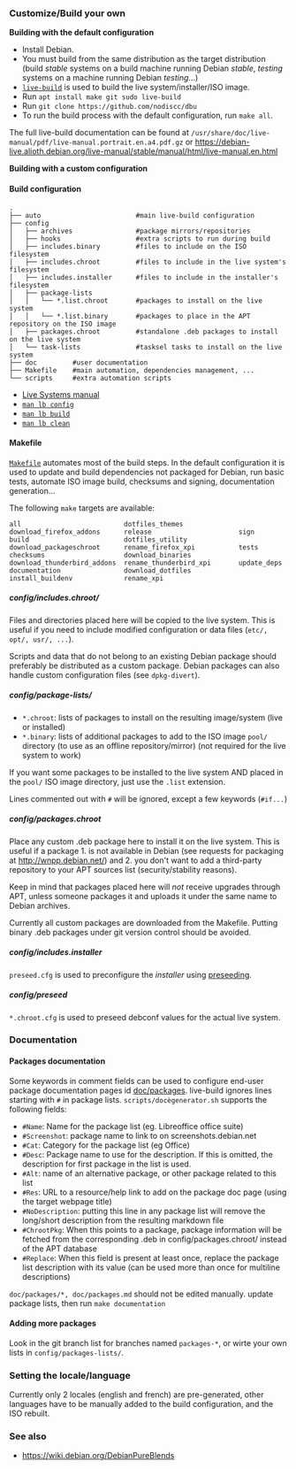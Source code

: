 ### Customize/Build your own

**Building with the default configuration**

 * Install Debian.
 * You must build from the same distribution as the target distribution (build *stable* systems on a build machine running Debian *stable*, *testing* systems on a machine running Debian *testing*...)
 * [`live-build`](https://www.debian.org/devel/debian-live/) is used to build the live system/installer/ISO image.
 * Run `apt install make git sudo live-build`
 * Run `git clone https://github.com/nodiscc/dbu`
 * To run the build process with the default configuration, run `make all`.

The full live-build documentation can be found at `/usr/share/doc/live-manual/pdf/live-manual.portrait.en.a4.pdf.gz` or https://debian-live.alioth.debian.org/live-manual/stable/manual/html/live-manual.en.html

**Building with a custom configuration**

#### Build configuration


```
.
├── auto                        #main live-build configuration
├── config
│   ├── archives                #package mirrors/repositories
│   ├── hooks                   #extra scripts to run during build
│   ├── includes.binary         #files to include on the ISO filesystem
│   ├── includes.chroot         #files to include in the live system's filesystem
│   ├── includes.installer      #files to include in the installer's filesystem
│   ├── package-lists
│   │   └── *.list.chroot		#packages to install on the live system
│   │   └── *.list.binary		#packages to place in the APT repository on the ISO image
│   ├── packages.chroot         #standalone .deb packages to install on the live system
│   └── task-lists              #tasksel tasks to install on the live system
├── doc			#user documentation
├── Makefile	#main automation, dependencies management, ...
└── scripts		#extra automation scripts

```

* [Live Systems manual](https://debian-live.alioth.debian.org/live-manual/stable/manual/html/live-manual.en.html)
* [`man lb config`](https://manpages.debian.org/cgi-bin/man.cgi?query=lb_config&sektion=1&apropos=0&manpath=Debian+8+jessie&locale=)
* [`man lb build`](https://manpages.debian.org/cgi-bin/man.cgi?query=lb_build&sektion=1&apropos=0&manpath=Debian+8+jessie&locale=)
* [`man lb clean`](https://manpages.debian.org/cgi-bin/man.cgi?query=lb_clean&sektion=1&apropos=0&manpath=Debian+8+jessie&locale=)

#### Makefile

[`Makefile`](../Makefile) automates most of the build steps. In the default configuration it is 
used to update and build dependencies not packaged for Debian, run basic tests, automate ISO image
build, checksums and signing, documentation generation...

The following `make` targets are available:
```
all                          dotfiles_themes              download_firefox_addons      release                      sign                         
build                        dotfiles_utility             download_packageschroot      rename_firefox_xpi           tests                        
checksums                    download_binaries            download_thunderbird_addons  rename_thunderbird_xpi       update_deps                  
documentation                download_dotfiles            install_buildenv             rename_xpi                   
```

##### config/includes.chroot/

Files and directories placed here will be copied to the live system. This is useful if 
you need to include modified configuration or data files (`etc/, opt/, usr/, ...`).

Scripts and data that do not belong to an existing Debian package should preferably be 
distributed as a custom package. Debian packages can also handle custom configuration 
files (see `dpkg-divert`).

##### config/package-lists/

 * `*.chroot`: lists of packages to install on the resulting image/system (live or installed)
 * `*.binary`: lists of additional packages to add to the ISO image `pool/` directory (to use as an offline repository/mirror) (not required for the live system to work)

If you want some packages to be installed to the live system AND placed in the `pool/`
ISO image directory, just use the `.list` extension.

Lines commented out with `#` will be ignored, except a few keywords (`#if...`)

##### config/packages.chroot

Place any custom .deb package here to install it on the live system. 
This is useful if a package 1. is not available in Debian (see requests for
packaging  at http://wnpp.debian.net/) and 2. you don't want to add a third-party
repository to your APT sources list (security/stability reasons).

Keep in mind that packages placed here will _not_ receive upgrades through APT,
unless someone packages it and uploads it under the same name to Debian archives.

Currently all custom packages are downloaded from the Makefile.
Putting binary .deb packages under git version control should be avoided.
 
##### config/includes.installer

`preseed.cfg` is used to preconfigure the _installer_ using [preseeding](https://www.debian.org/releases/stable/i386/apb.html).

##### config/preseed

`*.chroot.cfg` is used to preseed debconf values for the actual live system.

### Documentation

#### Packages documentation
 

Some keywords in comment fields can be used to configure end-user package documentation 
pages id [doc/packages](packages/). live-build ignores lines starting with `#` in 
package lists. `scripts/docègenerator.sh` supports the following fields:

 * `#Name`: Name for the package list (eg. Libreoffice office suite)
 * `#Screenshot`: package name to link to on screenshots.debian.net
 * `#Cat`: Category for the package list (eg Office)
 * `#Desc`: Package name to use for the description. If this is omitted, the description for first package in the list is used.
 * `#Alt`: name of an alternative package, or other package related to this list
 * `#Res`: URL to a resource/help link to add on the package doc page (using the target webpage title)
 * `#NoDescription`: putting this line in any package list will remove the long/short description from the resulting markdown file
 * `#ChrootPkg`: When this points to a package, package information will be fetched from the corresponding .deb in config/packages.chroot/ instead of the APT database
 * `#Replace`: When this field is present at least once, replace the package list description with its value (can be used more than once for multiline descriptions)

`doc/packages/*, doc/packages.md` should not be edited manually. update package lists, then
run `make documentation`

#### Adding more packages

Look in the git branch list for branches named `packages-*`, or wirte your own lists in
`config/packages-lists/`.

### Setting the locale/language

Currently only 2 locales (english and french) are
pre-generated, other languages have to be manually added to the build
configuration, and the ISO rebuilt.

### See also

 * https://wiki.debian.org/DebianPureBlends
